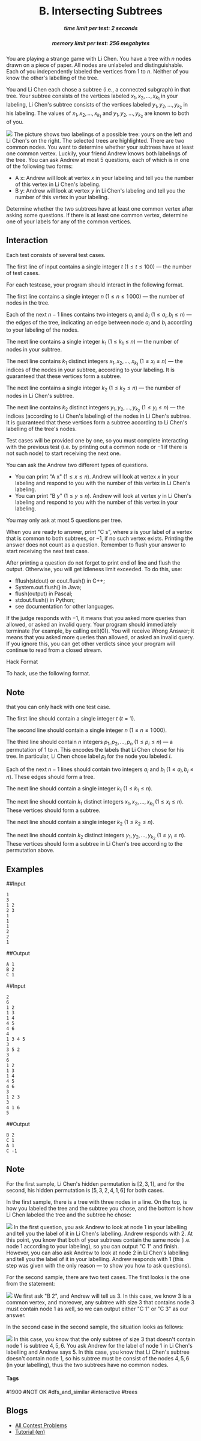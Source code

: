 <h1 style='text-align: center;'> B. Intersecting Subtrees</h1>

<h5 style='text-align: center;'>time limit per test: 2 seconds</h5>
<h5 style='text-align: center;'>memory limit per test: 256 megabytes</h5>

You are playing a strange game with Li Chen. You have a tree with $n$ nodes drawn on a piece of paper. All nodes are unlabeled and distinguishable. Each of you independently labeled the vertices from $1$ to $n$. Neither of you know the other's labelling of the tree.

You and Li Chen each chose a subtree (i.e., a connected subgraph) in that tree. Your subtree consists of the vertices labeled $x_1, x_2, \ldots, x_{k_1}$ in your labeling, Li Chen's subtree consists of the vertices labeled $y_1, y_2, \ldots, y_{k_2}$ in his labeling. The values of $x_1, x_2, \ldots, x_{k_1}$ and $y_1, y_2, \ldots, y_{k_2}$ are known to both of you.

 ![](images/0d92bdd16622d33d9c23727641585ad707fb7f65.png)  The picture shows two labelings of a possible tree: yours on the left and Li Chen's on the right. The selected trees are highlighted. There are two common nodes. You want to determine whether your subtrees have at least one common vertex. Luckily, your friend Andrew knows both labelings of the tree. You can ask Andrew at most $5$ questions, each of which is in one of the following two forms: 

* A x: Andrew will look at vertex $x$ in your labeling and tell you the number of this vertex in Li Chen's labeling.
* B y: Andrew will look at vertex $y$ in Li Chen's labeling and tell you the number of this vertex in your labeling.

Determine whether the two subtrees have at least one common vertex after asking some questions. If there is at least one common vertex, determine one of your labels for any of the common vertices.

## Interaction

Each test consists of several test cases.

The first line of input contains a single integer $t$ ($1 \leq t \leq 100$) — the number of test cases.

For each testcase, your program should interact in the following format.

The first line contains a single integer $n$ ($1 \leq n \leq 1\,000$) — the number of nodes in the tree.

Each of the next $n-1$ lines contains two integers $a_i$ and $b_i$ ($1\leq a_i, b_i\leq n$) — the edges of the tree, indicating an edge between node $a_i$ and $b_i$ according to your labeling of the nodes.

The next line contains a single integer $k_1$ ($1 \leq k_1 \leq n$) — the number of nodes in your subtree.

The next line contains $k_1$ distinct integers $x_1,x_2,\ldots,x_{k_1}$ ($1 \leq x_i \leq n$) — the indices of the nodes in your subtree, according to your labeling. It is guaranteed that these vertices form a subtree.

The next line contains a single integer $k_2$ ($1 \leq k_2 \leq n$) — the number of nodes in Li Chen's subtree.

The next line contains $k_2$ distinct integers $y_1, y_2, \ldots, y_{k_2}$ ($1 \leq y_i \leq n$) — the indices (according to Li Chen's labeling) of the nodes in Li Chen's subtree. It is guaranteed that these vertices form a subtree according to Li Chen's labelling of the tree's nodes.

Test cases will be provided one by one, so you must complete interacting with the previous test (i.e. by printing out a common node or $-1$ if there is not such node) to start receiving the next one.

You can ask the Andrew two different types of questions. 

* You can print "A x" ($1 \leq x \leq n$). Andrew will look at vertex $x$ in your labeling and respond to you with the number of this vertex in Li Chen's labeling.
* You can print "B y" ($1 \leq y \leq n$). Andrew will look at vertex $y$ in Li Chen's labeling and respond to you with the number of this vertex in your labeling.

You may only ask at most $5$ questions per tree.

When you are ready to answer, print "C s", where $s$ is your label of a vertex that is common to both subtrees, or $-1$, if no such vertex exists. Printing the answer does not count as a question. Remember to flush your answer to start receiving the next test case. 

After printing a question do not forget to print end of line and flush the output. Otherwise, you will get Idleness limit exceeded. To do this, use:

* fflush(stdout) or cout.flush() in C++;
* System.out.flush() in Java;
* flush(output) in Pascal;
* stdout.flush() in Python;
* see documentation for other languages.

If the judge responds with $-1$, it means that you asked more queries than allowed, or asked an invalid query. Your program should immediately terminate (for example, by calling exit(0)). You will receive Wrong Answer; it means that you asked more queries than allowed, or asked an invalid query. If you ignore this, you can get other verdicts since your program will continue to read from a closed stream.

Hack Format

To hack, use the following format. 
## Note

 that you can only hack with one test case.

The first line should contain a single integer $t$ ($t=1$).

The second line should contain a single integer $n$ ($1 \leq n \leq 1\,000$).

The third line should contain $n$ integers $p_1, p_2, \ldots, p_n$ ($1\leq p_i\leq n$) — a permutation of $1$ to $n$. This encodes the labels that Li Chen chose for his tree. In particular, Li Chen chose label $p_i$ for the node you labeled $i$.

Each of the next $n-1$ lines should contain two integers $a_i$ and $b_i$ ($1\leq a_i, b_i\leq n$). These edges should form a tree.

The next line should contain a single integer $k_1$ ($1 \leq k_1 \leq n$).

The next line should contain $k_1$ distinct integers $x_1,x_2,\ldots,x_{k_1}$ ($1 \leq x_i \leq n$). These vertices should form a subtree.

The next line should contain a single integer $k_2$ ($1 \leq k_2 \leq n$).

The next line should contain $k_2$ distinct integers $y_1, y_2, \ldots, y_{k_2}$ ($1 \leq y_i \leq n$). These vertices should form a subtree in Li Chen's tree according to the permutation above.

## Examples

##Input
```text
1  
3  
1 2  
2 3  
1  
1  
1  
2  
2  
1  

```
##Output
```text
A 1  
B 2  
C 1  

```
##Input
```text
2  
6  
1 2  
1 3  
1 4  
4 5  
4 6  
4  
1 3 4 5  
3  
3 5 2  
3  
6  
1 2  
1 3  
1 4  
4 5  
4 6  
3  
1 2 3  
3  
4 1 6  
5  

```
##Output
```text
B 2  
C 1  
A 1  
C -1  

```
## Note

For the first sample, Li Chen's hidden permutation is $[2, 3, 1]$, and for the second, his hidden permutation is $[5, 3, 2, 4, 1, 6]$ for both cases.

In the first sample, there is a tree with three nodes in a line. On the top, is how you labeled the tree and the subtree you chose, and the bottom is how Li Chen labeled the tree and the subtree he chose: 

 ![](images/d2156ad285fe185dfed2c45a5a7f15a8d9da243e.png) In the first question, you ask Andrew to look at node $1$ in your labelling and tell you the label of it in Li Chen's labelling. Andrew responds with $2$. At this point, you know that both of your subtrees contain the same node (i.e. node $1$ according to your labeling), so you can output "C 1" and finish. However, you can also ask Andrew to look at node $2$ in Li Chen's labelling and tell you the label of it in your labelling. Andrew responds with $1$ (this step was given with the only reason — to show you how to ask questions).

For the second sample, there are two test cases. The first looks is the one from the statement: 

 ![](images/5eb8db814ddeb807b5c54534394b6bc3e7feb605.png) We first ask "B 2", and Andrew will tell us $3$. In this case, we know $3$ is a common vertex, and moreover, any subtree with size $3$ that contains node $3$ must contain node $1$ as well, so we can output either "C 1" or "C 3" as our answer.

In the second case in the second sample, the situation looks as follows: 

 ![](images/47372f99217b6cb79199bd85f95c822fd0e16ffd.png) In this case, you know that the only subtree of size $3$ that doesn't contain node $1$ is subtree $4,5,6$. You ask Andrew for the label of node $1$ in Li Chen's labelling and Andrew says $5$. In this case, you know that Li Chen's subtree doesn't contain node $1$, so his subtree must be consist of the nodes $4,5,6$ (in your labelling), thus the two subtrees have no common nodes.



#### Tags 

#1900 #NOT OK #dfs_and_similar #interactive #trees 

## Blogs
- [All Contest Problems](../Lyft_Level_5_Challenge_2018_-_Final_Round.md)
- [Tutorial (en)](../blogs/Tutorial_(en).md)
